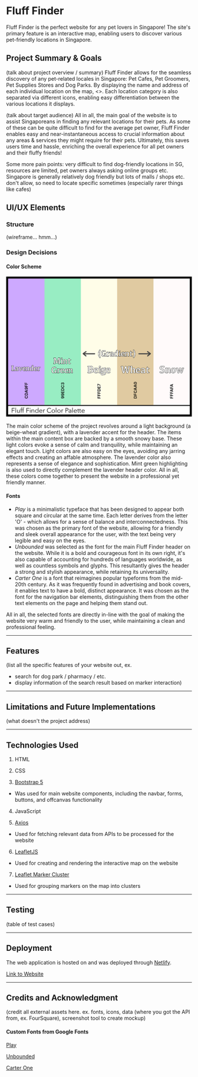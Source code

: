 # Fluff Finder

Fluff Finder is the perfect website for any pet lovers in Singapore! The site's primary feature is an interactive map, enabling users to discover various pet-friendly locations in Singapore. 

## Project Summary & Goals

(talk about project overview / summary)
Fluff Finder allows for the seamless discovery of any pet-related locales in Singapore: Pet Cafes, Pet Groomers, Pet Supplies Stores and Dog Parks. By displaying the name and address of each individual location on the map, <>. Each location category is also separated via different icons, enabling easy differentiation between the various locations it displays.

(talk about target audience)
All in all, the main goal of the website is to assist Singaporeans in finding any relevant locations for their pets. As some of these can be quite difficult to find for the average pet owner, Fluff Finder enables easy and near-instantaneous access to crucial information about any areas & services they might require for their pets. Ultimately, this saves users time and hassle, enriching the overall experience for all pet owners and their fluffy friends!

Some more pain points: very difficult to find dog-friendly locations in SG, resources are limited, pet owners always asking online groups etc. Singapore is generally relatively dog friendly but lots of malls / shops etc. don't allow, so need to locate specific sometimes (especially rarer things like cafes)

## UI/UX Elements

### Structure
(wireframe... hmm...)

### Design Decisions

#### Color Scheme
![Color Scheme screenshot](assets/resources/color-palette.jpg)

The main color scheme of the project revolves around a light background (a beige-wheat gradient), with a lavender accent for the header. The items within the main content box are backed by a smooth snowy base. These light colors evoke a sense of calm and tranquility, while maintaining an elegant touch. Light colors are also easy on the eyes, avoiding any jarring effects and creating an affable atmosphere. The lavender color also represents a sense of elegance and sophistication. Mint green highlighting is also used to directly complement the lavender header color. All in all, these colors come together to present the website in a professional yet friendly manner.

#### Fonts

- *Play* is a minimalistic typeface that has been designed to appear both square and circular at the same time. Each letter derives from the letter 'O' - which allows for a sense of balance and interconnectedness. This was chosen as the primary font of the website, allowing for a friendly and sleek overall appearance for the user, with the text being very legible and easy on the eyes.
- *Unbounded* was selected as the font for the main Fluff Finder header on the website. While it is a bold and courageous font in its own right, it's also capable of accounting for hundreds of languages worldwide, as well as countless symbols and glyphs. This resultantly gives the header a strong and stylish appearance, while retaining its universality. 
- *Carter One* is a font that reimagines popular typeforms from the mid-20th century. As it was frequently found in advertising and book covers, it enables text to have a bold, distinct appearance. It was chosen as the font for the navigation bar elements, distinguishing them from the other text elements on the page and helping them stand out.

All in all, the selected fonts are directly in-line with the goal of making the website very warm and friendly to the user, while maintaining a clean and professional feeling.

---

## Features
(list all the specific features of your website out, ex. 
- search for dog park / pharmacy / etc.
- display information of the search result based on marker interaction)

---

## Limitations and Future Implementations
(what doesn't the project address)

---

## Technologies Used

1. HTML

2. CSS

3. [Bootstrap 5](https://getbootstrap.com/docs/5.0/getting-started/introduction/)
  - Was used for main website components, including the navbar, forms, buttons, and offcanvas functionality

4. JavaScript

5. [Axios](https://github.com/axios/axios)
  - Used for fetching relevant data from APIs to be processed for the website

6. [LeafletJS](https://leafletjs.com/)
  - Used for creating and rendering the interactive map on the website

7. [Leaflet Marker Cluster](https://github.com/Leaflet/Leaflet.markercluster)
  - Used for grouping markers on the map into clusters

--- 

## Testing
(table of test cases)

---

## Deployment
The web application is hosted on and was deployed through [Netlify](https://www.netlify.com/).

[Link to Website](https://fluff-finder.netlify.app/)

---

## Credits and Acknowledgment
(credit all external assets here. ex. fonts, icons, data (where you got the API from, ex. FourSquare), screenshot tool to create mockup)

#### Custom Fonts from Google Fonts

[Play](https://fonts.google.com/specimen/Play)

[Unbounded](https://fonts.google.com/specimen/Unbounded)

[Carter One](https://fonts.google.com/specimen/Carter+One)